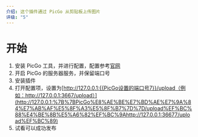 ```yaml
---
介绍: 这个插件通过 PicGo 从剪贴板上传图片
评级: "5"
---
```


# 开始
1.  安装 PicGo 工具，并进行配置，配置参考[官网](https://github.com/Molunerfinn/PicGo)
2.  开启 PicGo 的服务器服务，并保留端口号
3.  安装插件
4.  打开配置项，设置为[http://127.0.0.1:{{PicGo设置的端口号7}}/upload（例如：http://127.0.0.1:3667/upload）](http://127.0.0.1:%7B%7BPicGo%E8%AE%BE%E7%BD%AE%E7%9A%84%E7%AB%AF%E5%8F%A3%E5%8F%B7%7D%7D/upload%EF%BC%88%E4%BE%8B%E5%A6%82%EF%BC%9Ahttp://127.0.0.1:36677/upload%EF%BC%89)
5.  试看可以成功发布



